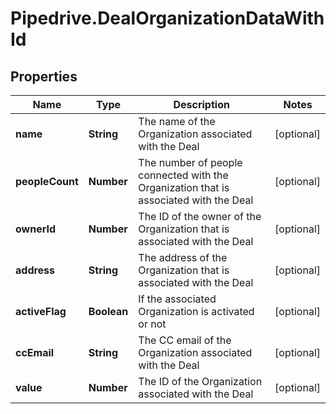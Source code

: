 # Pipedrive.DealOrganizationDataWithId

## Properties

Name | Type | Description | Notes
------------ | ------------- | ------------- | -------------
**name** | **String** | The name of the Organization associated with the Deal | [optional] 
**peopleCount** | **Number** | The number of people connected with the Organization that is associated with the Deal | [optional] 
**ownerId** | **Number** | The ID of the owner of the Organization that is associated with the Deal | [optional] 
**address** | **String** | The address of the Organization that is associated with the Deal | [optional] 
**activeFlag** | **Boolean** | If the associated Organization is activated or not | [optional] 
**ccEmail** | **String** | The CC email of the Organization associated with the Deal | [optional] 
**value** | **Number** | The ID of the Organization associated with the Deal | [optional] 



